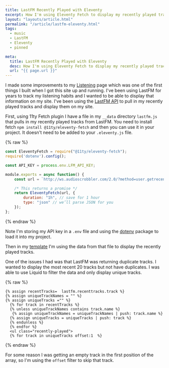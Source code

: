 ```yaml
---
title: LastFM Recently Played with Eleventy
excerpt: How I'm using Eleventy Fetch to display my recently played tracks from LastFM.
layout: "layouts/article.html"
permalink: "/article/lastfm-eleventy.html"
tags:
  - music
  - LastFM
  - Eleventy
  - pinned

meta:
  title: LastFM Recently Played with Eleventy
  desc: How I'm using Eleventy Fetch to display my recently played tracks from LastFM.
  url: "{{ page.url }}"
---
```


I made some improvements to my [Listening](https://michaelbishop.me/listening) page which was one of the first things I built when I got this site up and running. I've been using LastFM for years to track my listening habits and I wanted to be able to display that information on my site. I've been using the [LastFM API](https://www.last.fm/api) to pull in my recently played tracks and display them on my site.

First, using 11ty Fetch plugin I have a file in my `__data` directory `lastfm.js` that pulls in my recently played tracks from LastFM. You need to install fetch `npm install @11ty/eleventy-fetch` and then you can use it in your project. It doesn't need to be added to your `.eleventy.js` file.

{% raw %}
```js
const EleventyFetch = require("@11ty/eleventy-fetch");
require('dotenv').config();

const API_KEY = process.env.LFM_API_KEY;

module.exports = async function() {
    const url = `http://ws.audioscrobbler.com/2.0/?method=user.getrecenttracks&user=miklb&api_key=${API_KEY}&limit=20&format=json`;

    /* This returns a promise */
    return EleventyFetch(url, {
        duration: "1h", // save for 1 hour
        type: "json" // we’ll parse JSON for you
    });
};
```
{% endraw %}

Note I'm storing my API key in a `.env` file and using the [dotenv](https://www.npmjs.com/package/dotenv) package to load it into my project.

Then in my  [template](https://raw.githubusercontent.com/miklb/michaelbishop/main/content/pages/listening.md) I'm using the data from that file to display the recently played tracks.

One of the issues I had was that LastFM was returning duplicate tracks. I wanted to display the most recent 20 tracks but not have duplicates. I was able to use Liquid to filter the data and only display unique tracks.

{% raw %}
```liquid
{% assign recentTracks=  lastfm.recenttracks.track %}
{% assign uniqueTrackNames = "" %}
{% assign uniqueTracks ="" %}
  {% for track in recentTracks %}
  {% unless uniqueTrackNames contains track.name %}
   {% assign uniqueTrackNames = uniqueTrackNames | push: track.name %}
  {% assign uniqueTracks = uniqueTracks | push: track %} 
  {% endunless %}
  {% endfor %}
  <ul class="recently-played"> 
  {% for track in uniqueTracks offset:1  %}
```
{% endraw %}

For some reason I was getting an empty track in the first position of the array, so I'm using the `offset` filter to skip that track.

<a class="u-bridgy-fed" href="https://fed.brid.gy/" hidden="from-humans"></a>